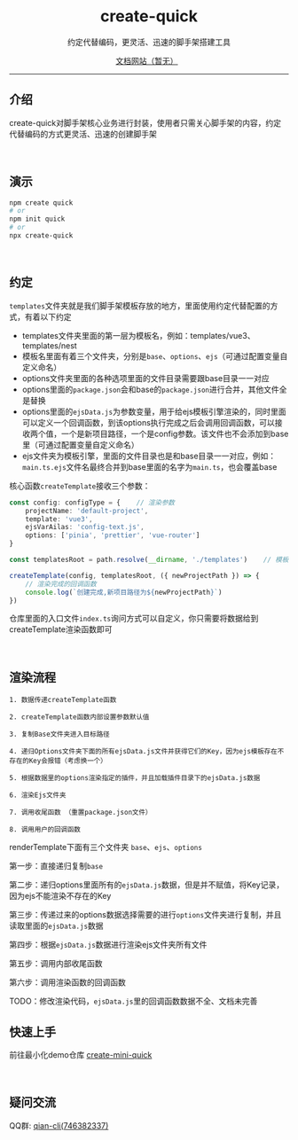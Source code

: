 <h1 align="center">create-quick</h1>
<p align="center">约定代替编码，更灵活、迅速的脚手架搭建工具</p>

<p align="center">
  <a target="_blank" href="">文档网站（暂无）</a>
  &nbsp;
</p>


---



## 介绍

create-quick对脚手架核心业务进行封装，使用者只需关心脚手架的内容，约定代替编码的方式更灵活、迅速的创建脚手架





<br />

## 演示

```sh
npm create quick
# or
npm init quick
# or
npx create-quick
```



<br />

## 约定

`templates`文件夹就是我们脚手架模板存放的地方，里面使用约定代替配置的方式，有着以下约定

- templates文件夹里面的第一层为模板名，例如：templates/vue3、templates/nest
- 模板名里面有着三个文件夹，分别是`base`、`options`、`ejs`（可通过配置变量自定义命名）
- options文件夹里面的各种选项里面的文件目录需要跟base目录一一对应
- options里面的`package.json`会和base的`package.json`进行合并，其他文件全是替换
- options里面的`ejsData.js`为参数变量，用于给ejs模板引擎渲染的，同时里面可以定义一个回调函数，到该options执行完成之后会调用回调函数，可以接收两个值，一个是新项目路径，一个是config参数。该文件也不会添加到base里（可通过配置变量自定义命名）
- ejs文件夹为模板引擎，里面的文件目录也是和base目录一一对应，例如：`main.ts.ejs`文件名最终合并到base里面的名字为`main.ts`，也会覆盖base



核心函数`createTemplate`接收三个参数：

```ts
const config: configType = {	// 渲染参数
    projectName: 'default-project',
    template: 'vue3',
    ejsVarAilas: 'config-text.js',
    options: ['pinia', 'prettier', 'vue-router']
}

const templatesRoot = path.resolve(__dirname, './templates')	// 模板文件夹path

createTemplate(config, templatesRoot, ({ newProjectPath }) => {
    // 渲染完成的回调函数
    console.log(`创建完成,新项目路径为${newProjectPath}`)
})
```



仓库里面的入口文件`index.ts`询问方式可以自定义，你只需要将数据给到createTemplate渲染函数即可



<br />



## 渲染流程

~~~text
1. 数据传递createTemplate函数

2. createTemplate函数内部设置参数默认值

3. 复制Base文件夹进入目标路径

4. 递归Options文件夹下面的所有ejsData.js文件并获得它们的Key，因为ejs模板存在不存在的Key会报错（考虑换一个）

5. 根据数据里的options渲染指定的插件，并且加载插件目录下的ejsData.js数据

6. 渲染Ejs文件夹

7. 调用收尾函数 （重置package.json文件）

8. 调用用户的回调函数
~~~





renderTemplate下面有三个文件夹 `base`、`ejs`、`options`



第一步：直接递归复制`base`



第二步：递归options里面所有的`ejsData.js`数据，但是并不赋值，将Key记录，因为ejs不能渲染不存在的Key



第三步：传递过来的options数据选择需要的进行`options`文件夹进行复制，并且读取里面的`ejsData.js`数据



第四步：根据`ejsData.js`数据进行渲染ejs文件夹所有文件



第五步：调用内部收尾函数



第六步：调用渲染函数的回调函数



TODO：修改渲染代码，`ejsData.js`里的回调函数数据不全、文档未完善



## 快速上手

前往最小化demo仓库   <a target="_blank" href="https://gitee.com/lianxuan7/create-quick">create-mini-quick</a>







<br />

## 疑问交流

QQ群: <a target="_blank" href="https://qm.qq.com/cgi-bin/qm/qr?k=LrFpPFoHAHFikBUJQqKjViRJIY1BH250&jump_from=webapi">qian-cli(746382337)</a>